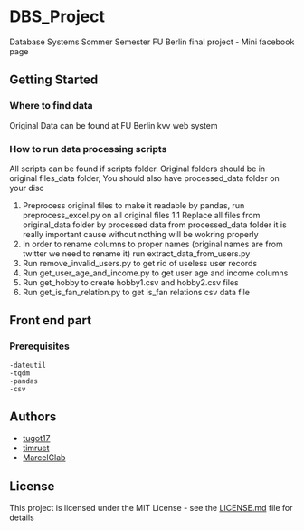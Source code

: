 # DBS_Project

Database Systems Sommer Semester FU Berlin final project - Mini facebook page 

## Getting Started

### Where to find data

Original Data can be found at FU Berlin kvv web system

### How to run data processing scripts

All scripts can be found if scripts folder. Original folders should be in original files_data folder, You should also have processed_data folder on your disc

1. Preprocess original files to make it readable by pandas, run preprocess_excel.py on all original files
1.1 Replace all files from original_data folder by processed data from processed_data folder it is really important cause without nothing will be wokring properly
2. In order to rename columns to proper names (original names are from twitter we need to rename it) run extract_data_from_users.py
3. Run remove_invalid_users.py to get rid of useless user records
4. Run get_user_age_and_income.py to get user age and income columns
5. Run get_hobby to create hobby1.csv and hobby2.csv files 
6. Run get_is_fan_relation.py to get is_fan relations csv data file 

## Front end part


### Prerequisites
```
-dateutil
-tqdm
-pandas
-csv
```


## Authors

* [tugot17](https://github.com/tugot17)
* [timruet](https://github.com/timruet)
* [MarcelGlab](https://github.com/MarcelGlab)


## License

This project is licensed under the MIT License - see the [LICENSE.md](LICENSE.md) file for details
